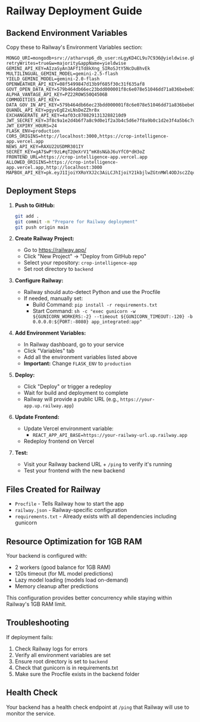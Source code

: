 # Railway Deployment Guide

## Backend Environment Variables

Copy these to Railway's Environment Variables section:

```
MONGO_URI=mongodb+srv://atharvsp6_db_user:nLgyKD4CL9u7C936@yieldwise.gkf09zm.mongodb.net/?retryWrites=true&w=majority&appName=yieldwise
GEMINI_API_KEY=AIzaSyAn3AFf1Td8kXng_SIRoSJtY5NcDuBhvEk
MULTILINGUAL_GEMINI_MODEL=gemini-2.5-flash
YIELD_GEMINI_MODEL=gemini-2.0-flash
OPENWEATHER_API_KEY=08f5499847d13b9f685f30c31f635af8
GOVT_OPEN_DATA_KEY=579b464db66ec23bdd000001f8c6e078e51046dd71a836bebe03d085
ALPHA_VANTAGE_API_KEY=PZ22ROWS50Q4506B
COMMODITIES_API_KEY=
DATA_GOV_IN_API_KEY=579b464db66ec23bdd000001f8c6e078e51046dd71a836bebe03d085
QUANDL_API_KEY=pgyvEgE2xLNsDeZZhr8x
EXCHANGERATE_API_KEY=4af03c8708291313288210d9
JWT_SECRET_KEY=3f8c9a1e2d4b6f7a8c9d0e1f2a3b4c5d6e7f8a9b0c1d2e3f4a5b6c7d8e9f0a1b
JWT_EXPIRY_HOURS=24
FLASK_ENV=production
CORS_ORIGINS=http://localhost:3000,https://crop-intelligence-app.vercel.app
NEWS_API_KEY=RAXU22USDMR301IY
SECRET_KEY=gA7$wP!9zL#qT2@eXrV1^mK8sN&bJ6uYfC0*dH3oZ
FRONTEND_URL=https://crop-intelligence-app.vercel.app
ALLOWED_ORIGINS=https://crop-intelligence-app.vercel.app,http://localhost:3000
MAPBOX_API_KEY=pk.eyJ1IjoiYXRoYXJ2c3AiLCJhIjoiY21kbjlwZGtnMWl4ODJsc2ZqcDR5cHVnaCJ9.6_LgxGqTbI7Q4HqHH5lPzQ
```

## Deployment Steps

1. **Push to GitHub:**
   ```bash
   git add .
   git commit -m "Prepare for Railway deployment"
   git push origin main
   ```

2. **Create Railway Project:**
   - Go to https://railway.app/
   - Click "New Project" → "Deploy from GitHub repo"
   - Select your repository: `crop-intelligence-app`
   - Set root directory to `backend`

3. **Configure Railway:**
    - Railway should auto-detect Python and use the Procfile
    - If needed, manually set:
       - Build Command: `pip install -r requirements.txt`
       - Start Command: `sh -c "exec gunicorn -w ${GUNICORN_WORKERS:-2} --timeout ${GUNICORN_TIMEOUT:-120} -b 0.0.0.0:${PORT:-8080} app_integrated:app"`

4. **Add Environment Variables:**
   - In Railway dashboard, go to your service
   - Click "Variables" tab
   - Add all the environment variables listed above
   - **Important:** Change `FLASK_ENV` to `production`

5. **Deploy:**
   - Click "Deploy" or trigger a redeploy
   - Wait for build and deployment to complete
   - Railway will provide a public URL (e.g., `https://your-app.up.railway.app`)

6. **Update Frontend:**
   - Update Vercel environment variable:
     - `REACT_APP_API_BASE=https://your-railway-url.up.railway.app`
   - Redeploy frontend on Vercel

7. **Test:**
   - Visit your Railway backend URL + `/ping` to verify it's running
   - Test your frontend with the new backend

## Files Created for Railway

- `Procfile` - Tells Railway how to start the app
- `railway.json` - Railway-specific configuration
- `requirements.txt` - Already exists with all dependencies including gunicorn

## Resource Optimization for 1GB RAM

Your backend is configured with:
- 2 workers (good balance for 1GB RAM)
- 120s timeout (for ML model predictions)
- Lazy model loading (models load on-demand)
- Memory cleanup after predictions

This configuration provides better concurrency while staying within Railway's 1GB RAM limit.

## Troubleshooting

If deployment fails:
1. Check Railway logs for errors
2. Verify all environment variables are set
3. Ensure root directory is set to `backend`
4. Check that gunicorn is in requirements.txt
5. Make sure the Procfile exists in the backend folder

## Health Check

Your backend has a health check endpoint at `/ping` that Railway will use to monitor the service.
